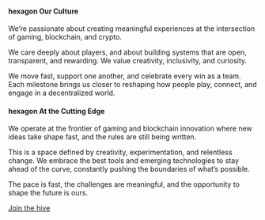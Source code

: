 <div class="area culture">
    <!-- <div class="culture-img-top"></div> -->
    <div class="wrapper">
        <div class="container animate-rise">
            <h4><span class="material-symbols-outlined">hexagon</span> Our Culture</h4>
            <p>We’re passionate about creating meaningful experiences at the intersection of gaming, blockchain, and crypto.</p>
            <p>We care deeply about players, and about building systems that are open, transparent, and rewarding. We value creativity, inclusivity, and curiosity.</p>
            <p>We move fast, support one another, and celebrate every win as a team. Each milestone brings us closer to reshaping how people play, connect, and engage in a decentralized world.</p>
        </div>
        <div class="container animate-rise">
            <h4><span class="material-symbols-outlined">hexagon</span> At the Cutting Edge</h4>
            <p>We operate at the frontier of gaming and blockchain innovation where new ideas take shape fast, and the rules are still being written.</p>
            <p>This is a space defined by creativity, experimentation, and relentless change. We embrace the best tools and emerging technologies to stay ahead of the curve, constantly pushing the boundaries of what’s possible.</p>
            <p>The pace is fast, the challenges are meaningful, and the opportunity to shape the future is ours.</p>
        </div>
        <a href="/#cta" class="button button-alt animate-rise">Join the hive</a>
    </div>
    <!-- <div class="culture-img-bottom"></div> -->
</div>